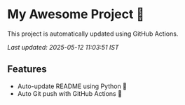 # My Awesome Project 🚀

This project is automatically updated using GitHub Actions.

_Last updated: 2025-05-12 11:03:51 IST_

## Features
- Auto-update README using Python 🐍
- Auto Git push with GitHub Actions 🤖
